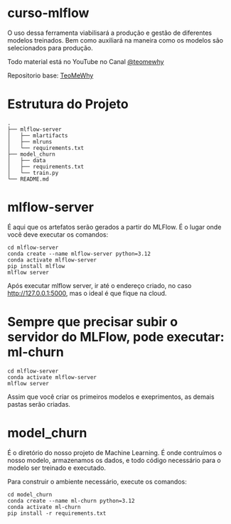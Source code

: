 # curso-mlflow
O uso dessa ferramenta viabilisará a produção e gestão de diferentes modelos treinados. Bem como auxiliará na maneira como os modelos são selecionados para produção.

Todo material está no YouTube no Canal [@teomewhy](https://www.youtube.com/@teomewhy)

Repositorio base: [TeoMeWhy](https://github.com/TeoMeWhy/curso-mflow)


# Estrutura do Projeto
```
.
├── mlflow-server
│   ├── mlartifacts
│   ├── mlruns
│   └── requirements.txt
├── model_churn
│   ├── data
│   ├── requirements.txt
│   └── train.py
└── README.md
```

# mlflow-server

É aqui que os artefatos serão gerados a partir do MLFlow. É o lugar onde você deve executar os comandos:
```
cd mlflow-server
conda create --name mlflow-server python=3.12
conda activate mlflow-server
pip install mlflow
mlflow server
```
Após executar mlflow server, ir até o endereço criado, no caso http://127.0.0.1:5000, mas o ideal é que fique na cloud.

# Sempre que precisar subir o servidor do MLFlow, pode executar: ml-churn
```
cd mlflow-server
conda activate mlflow-server
mlflow server
```

Assim que você criar os primeiros modelos e exeprimentos, as demais pastas serão criadas.

# model_churn
É o diretório do nosso projeto de Machine Learning. É onde contruímos o nosso modelo, armazenamos os dados, e todo código necessário para o modelo ser treinado e executado.

Para construir o ambiente necessário, execute os comandos:
```
cd model_churn
conda create --name ml-churn python=3.12
conda activate ml-churn
pip install -r requirements.txt
```
